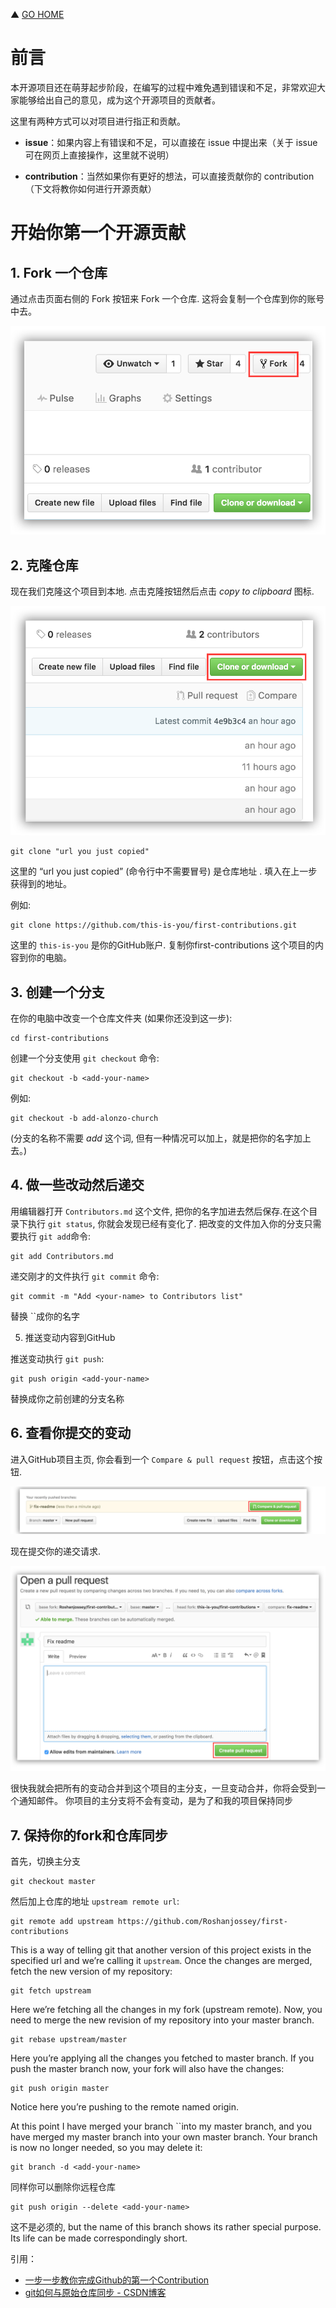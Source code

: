 ▲ [GO HOME](https://github.com/frank-lam/2019_campus_apply)



# 前言

本开源项目还在萌芽起步阶段，在编写的过程中难免遇到错误和不足，非常欢迎大家能够给出自己的意见，成为这个开源项目的贡献者。

这里有两种方式可以对项目进行指正和贡献。

- **issue**：如果内容上有错误和不足，可以直接在 issue 中提出来（关于 issue 可在网页上直接操作，这里就不说明）

- **contribution**：当然如果你有更好的想法，可以直接贡献你的 contribution（下文将教你如何进行开源贡献）



# 开始你第一个开源贡献

## 1. Fork 一个仓库

通过点击页面右侧的 Fork 按钮来 Fork 一个仓库. 这将会复制一个仓库到你的账号中去。

<div align="center"><img src="./assets/t011055b630bbc39de1.png" width="550"/></div>


## 2. 克隆仓库

现在我们克隆这个项目到本地. 点击克隆按钮然后点击 *copy to clipboard* 图标.

<div align="center"><img src="./assets/t01e7b7ddbc94f7e570.png" width="550"/></div>



```shell
git clone "url you just copied"
```



这里的 “url you just copied” (命令行中不需要冒号) 是仓库地址 . 填入在上一步获得到的地址。

例如:

```shell
git clone https://github.com/this-is-you/first-contributions.git
```

这里的 `this-is-you` 是你的GitHub账户. 复制你first-contributions 这个项目的内容到你的电脑。



## 3. 创建一个分支

在你的电脑中改变一个仓库文件夹 (如果你还没到这一步):

```shell
cd first-contributions
```

创建一个分支使用 `git checkout` 命令:

```shell
git checkout -b <add-your-name>
```

例如:

```shell
git checkout -b add-alonzo-church
```

(分支的名称不需要 *add* 这个词, 但有一种情况可以加上，就是把你的名字加上去。)



## 4. 做一些改动然后递交

用编辑器打开 `Contributors.md` 这个文件, 把你的名字加进去然后保存.在这个目录下执行 `git status`, 你就会发现已经有变化了. 把改变的文件加入你的分支只需要执行 `git add`命令:

```shell
git add Contributors.md
```

递交刚才的文件执行 `git commit` 命令:

```shell
git commit -m "Add <your-name> to Contributors list"
```

替换 ``成你的名字

5. 推送变动内容到GitHub

推送变动执行 `git push`:

```shell
git push origin <add-your-name>
```

替换成你之前创建的分支名称



## 6. 查看你提交的变动

进入GitHub项目主页, 你会看到一个 `Compare & pull request` 按钮，点击这个按钮.

<div align="center"><img src="./assets/t019f9c483eb548ed76.png" width=""/></div>

现在提交你的递交请求.

<div align="center"><img src="./assets/t014ed3595e40678bc9.png" width=""/></div>

很快我就会把所有的变动合并到这个项目的主分支，一旦变动合并，你将会受到一个通知邮件。 你项目的主分支将不会有变动，是为了和我的项目保持同步



## 7. 保持你的fork和仓库同步

首先，切换主分支

```shell
git checkout master
```

然后加上仓库的地址 `upstream remote url`:

```shell
git remote add upstream https://github.com/Roshanjossey/first-contributions
```

This is a way of telling git that another version of this project exists in the specified url and we’re calling it `upstream`. Once the changes are merged, fetch the new version of my repository:

```shell
git fetch upstream
```

Here we’re fetching all the changes in my fork (upstream remote). Now, you need to merge the new revision of my repository into your master branch.

```shell
git rebase upstream/master
```

Here you’re applying all the changes you fetched to master branch. If you push the master branch now, your fork will also have the changes:

```shell
git push origin master
```

Notice here you’re pushing to the remote named origin.

At this point I have merged your branch ``into my master branch, and you have merged my master branch into your own master branch. Your branch is now no longer needed, so you may delete it:

```shell
git branch -d <add-your-name>
```

同样你可以删除你远程仓库

```shell
git push origin --delete <add-your-name>
```

这不是必须的, but the name of this branch shows its rather special purpose. Its life can be made correspondingly short.




引用：

- [一步一步教你完成Github的第一个Contribution](https://www.zcfy.cc/article/a-step-by-step-guide-to-making-your-first-github-contribution-4142.html?t=new)
- [git如何与原始仓库同步 - CSDN博客](https://blog.csdn.net/libing403/article/details/51729744)